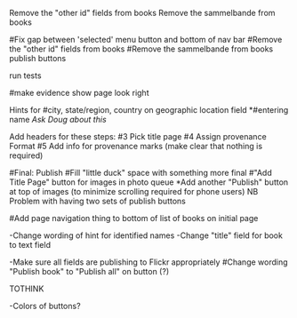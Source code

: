 

Remove the "other id" fields from books
Remove the sammelbande from books

#Fix gap between 'selected' menu button and bottom of nav bar
#Remove the "other id" fields from books
#Remove the sammelbande from books
 publish buttons

run tests

#make evidence show page look right





Hints for
  #city, state/region, country on geographic location field
  *#entering name *Ask Doug about this*


Add headers for these steps:
  #3 Pick title page
  #4 Assign provenance Format
  #5 Add info for provenance marks (make clear that nothing is required)

  #Final: Publish
#Fill "little duck" space with something more final
#"Add Title Page" button for images in photo queue
*Add another "Publish" button at top of images (to minimize scrolling required for phone users)
	NB Problem with having two sets of publish buttons

#Add page navigation thing to bottom of list of books on initial page

-Change wording of hint for identified names
-Change "title" field for book to text field

-Make sure all fields are publishing to Flickr appropriately
  #Change wording "Publish book" to "Publish all" on button (?)

TOTHINK


  -Colors of buttons?





